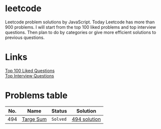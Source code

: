 # leetcode

Leetcode problem solutions by JavaScript. Today Leetcode has more than 900 problems. I will start from the top 100 liked
problems and top interview questions. Then plan to do by categories or give more efficient solutions to previous questions.

# Links

[Top 100 Liked Questions](https://leetcode.com/problemset/top-100-liked-questions/)<br>
[Top Interview Questions](https://leetcode.com/problemset/top-interview-questions/)


# Problems table

No. | Name | Status | Solution
--- | --- | --- |---
494 | [Targe Sum](https://leetcode.com/problems/target-sum/description/) | `Solved` | [494 solution](./solutions/494.TargetSum.js)


<!--*Still* | `renders` | **nicely**-->